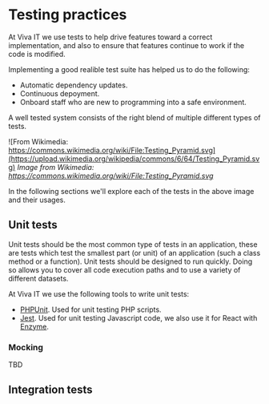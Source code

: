 # Testing practices

At Viva IT we use tests to help drive features toward a correct implementation, and also 
to ensure that features continue to work if the code is modified.

Implementing a good realible test suite has helped us to do the following:
* Automatic dependency updates.
* Continuous depoyment.
* Onboard staff who are new to programming into a safe environment.

A well tested system consists of the right blend of multiple different types of tests.

![From Wikimedia: https://commons.wikimedia.org/wiki/File:Testing_Pyramid.svg](https://upload.wikimedia.org/wikipedia/commons/6/64/Testing_Pyramid.svg)
*Image from Wikimedia: https://commons.wikimedia.org/wiki/File:Testing_Pyramid.svg*

In the following sections we'll explore each of the tests in the above image and their usages.

## Unit tests
Unit tests should be the most common type of tests in an application, these are tests which test the smallest part (or unit) of an application (such a class method or a function). Unit tests should be designed to run quickly. Doing so allows you to cover all code execution paths and to use a variety of different datasets.

At Viva IT we use the following tools to write unit tests:
- [PHPUnit](https://phpunit.de/). Used for unit testing PHP scripts.
- [Jest](https://jestjs.io/). Used for unit testing Javascript code, we also use it for React with [Enzyme](https://enzymejs.github.io/enzyme/).

### Mocking
TBD

## Integration tests

